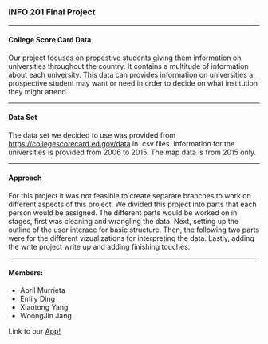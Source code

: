 ### INFO 201 Final Project
***


#### College Score Card Data

Our project focuses on propestive students giving them information on universities throughout the country. It contains a multitude of information about each university. This data can provides information on universities a prospective student may want or need in order to decide on what institution they might attend. 
***

#### Data Set

The data set we decided to use was provided from https://collegescorecard.ed.gov/data in .csv files. Information for the universities is provided from 2006 to 2015. The map data is from 2015 only. 
***

#### Approach

For this project it was not feasible to create separate branches to work on different aspects of this project. We divided this project into parts that each person would be assigned. The different parts would be worked on in stages, first was cleaning and wrangling the data. Next, setting up the outline of the user interace for basic structure. Then, the following two parts were for the different vizualizations for interpreting the data. Lastly, adding the write project write up and adding finishing touches. 
***

#### Members:
* April Murrieta
* Emily Ding
* Xiaotong Yang
* WoongJin Jang


Link to our [App!](https://aprilynn.shinyapps.io/INFO201-Final-Project)
